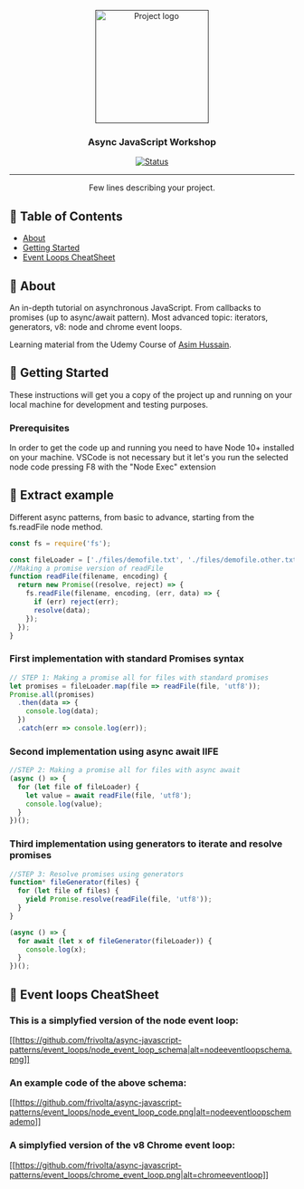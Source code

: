 <p align="center">
  <a href="" rel="noopener">
 <img width=200px height=200px src="https://github.com/frivolta/async-javascript-patterns/event_loops/async_header.png" alt="Project logo"></a>
</p>

<h3 align="center">Async JavaScript Workshop</h3>

<div align="center">

[![Status](https://img.shields.io/badge/status-active-success.svg)]()

</div>

---

<p align="center"> Few lines describing your project.
    <br> 
</p>

## 📝 Table of Contents

- [About](#about)
- [Getting Started](#getting_started)
- [Event Loops CheatSheet](#event_loops)

## 🧐 About <a name = "about"></a>

An in-depth tutorial on asynchronous JavaScript. From callbacks to promises (up to async/await pattern). Most advanced topic: iterators, generators, v8: node and chrome event loops.

Learning material from the Udemy Course of [Asim Hussain](https://www.udemy.com/asynchronous-javascript/).

## 🏁 Getting Started <a name = "getting_started"></a>

These instructions will get you a copy of the project up and running on your local machine for development and testing purposes.

### Prerequisites

In order to get the code up and running you need to have Node 10+ installed on your machine. VSCode is not necessary but it let's you run the selected node code pressing F8 with the "Node Exec" extension

## 🎈 Extract example <a name="usage"></a>

Different async patterns, from basic to advance, starting from the fs.readFile node method.

```js
const fs = require('fs');

const fileLoader = ['./files/demofile.txt', './files/demofile.other.txt'];
//Making a promise version of readFile
function readFile(filename, encoding) {
  return new Promise((resolve, reject) => {
    fs.readFile(filename, encoding, (err, data) => {
      if (err) reject(err);
      resolve(data);
    });
  });
}
```

### First implementation with standard Promises syntax

```js
// STEP 1: Making a promise all for files with standard promises
let promises = fileLoader.map(file => readFile(file, 'utf8'));
Promise.all(promises)
  .then(data => {
    console.log(data);
  })
  .catch(err => console.log(err));
```

### Second implementation using async await IIFE

```js
//STEP 2: Making a promise all for files with async await
(async () => {
  for (let file of fileLoader) {
    let value = await readFile(file, 'utf8');
    console.log(value);
  }
})();
```

### Third implementation using generators to iterate and resolve promises

```js
//STEP 3: Resolve promises using generators
function* fileGenerator(files) {
  for (let file of files) {
    yield Promise.resolve(readFile(file, 'utf8'));
  }
}

(async () => {
  for await (let x of fileGenerator(fileLoader)) {
    console.log(x);
  }
})();
```

## 🎈 Event loops CheatSheet <a name="event_loops"></a>

### This is a simplyfied version of the node event loop:

[[https://github.com/frivolta/async-javascript-patterns/event_loops/node_event_loop_schema|alt=nodeeventloopschema.png]]

### An example code of the above schema:

[[https://github.com/frivolta/async-javascript-patterns/event_loops/node_event_loop_code.png|alt=nodeeventloopschemademo]]

### A simplyfied version of the v8 Chrome event loop:

[[https://github.com/frivolta/async-javascript-patterns/event_loops/chrome_event_loop.png|alt=chromeeventloop]]
